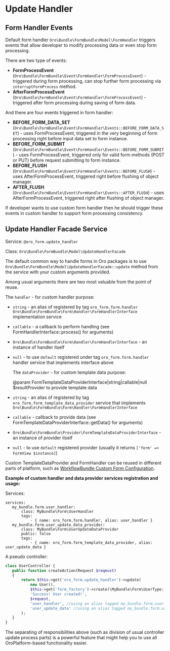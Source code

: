 Update Handler
==============

Form Handler Events
-------------------

Default form handler `Oro\Bundle\FormBundle\Model\FormHandler` triggers events that allow developer to modify processing data
or even stop form processing.

There are two type of events:

- **FormProcessEvent** (`Oro\Bundle\FormBundle\Event\FormHandler\FormProcessEvent`) - triggered during form processing,
can stop further form processing via `interruptFormProcess` method.
- **AfterFormProcessEvent** (`Oro\Bundle\FormBundle\Event\FormHandler\FormProcessEvent`) - triggered after form 
processing during saving of form data.

And there are four events triggered in form handler:

- **BEFORE_FORM_DATA_SET** (`Oro\Bundle\FormBundle\Event\FormHandler\Events::BEFORE_FORM_DATA_SET`) - uses 
FormProcessEvent, triggered in the very beginning of form processing right before input data set to form instance.
- **BEFORE_FORM_SUBMIT** (`Oro\Bundle\FormBundle\Event\FormHandler\Events::BEFORE_FORM_SUBMIT`) - uses FormProcessEvent,
triggered only for valid form methods (POST or PUT) before request submitting to form instance.
- **BEFORE_FLUSH** (`Oro\Bundle\FormBundle\Event\FormHandler\Events::BEFORE_FLUSH`) - uses AfterFormProcessEvent,
triggered right before flushing of object manager.
- **AFTER_FLUSH** (`Oro\Bundle\FormBundle\Event\FormHandler\Events::AFTER_FLUSH`) - uses AfterFormProcessEvent,
triggered right after flushing of object manager.

If developer wants to use custom form handler then he should trigger these events in custom handler 
to support form processing consistency.

Update Handler Facade Service
------------------------------------------------------
Service: `@oro_form.update_handler`

Class: `Oro\Bundle\FormBundle\Model\UpdateHandlerFacade`

The default common way to handle forms in Oro packages is to use `Oro\Bundle\FormBundle\Model\UpdateHandlerFacade::update` 
method from the service with your custom arguments provided.

Among usual arguments there are two most valuable from the point of reuse. 
 
 The `handler` - for custom handler purpose:
- `string` - an alias of registered by tag `oro_form.form.handler` `Oro\Bundle\FormBundle\Form\Handler\FormHandlerInterface` implementation service
- `callable` - a callback to perform handling (see FormHandlerInterface::process() for arguments)
- `Oro\Bundle\FormBundle\Form\Handler\FormHandlerInterface` - an instance of handler itself
- `null` - to use `default` registered under tag `oro_form.form.handler` handler service that implements interface above

  The `dataProvider` - for custom template data purpose:
  
    @param FormTemplateDataProviderInterface|string|callable|null $resultProvider to provide template data
- `string` - an alias of registered by tag `oro_form.form_template_data_provider` service that implements `Oro\Bundle\FormBundle\Form\Handler\FormHandlerInterface`
- `callable` - callback to provide data (see FormTemplateDataProviderInterface::getData() for arguments)
- `Oro\Bundle\FormBundle\Provider\FormTemplateDataProviderInterface` - an instance of provider itself
- `null` - to use `default` registered provider (usually it returns `['form' => FormView $instance]`)
       
 Custom TemplateDataProvider and FormHandler can be reused in different parts of platform, such as 
 [WorkflowBundle Custom Form Configuration](../../../../WorkflowBundle/Resources/doc/reference/workflow/transition-forms.md#custom-form-type-example).
 
 **Example of custom handler and data provider services registration and usage:**

 
 Services:
 ```YML
 services:
    my_bundle.form.user_handler:
        class: MyBundle\Form\UserHandler
        tags:
            - { name: oro_form.form.handler, alias: user_handler }
    my_bundle.form.user_update_data_provider:
        class: MyBundle\Form\UserUpdateDataProvider
        public: false
        tags:
            - { name: oro_form.form_template_data_provider, alias: user_update_data }
 ```
 A pseudo controller:
 ```PHP
 class UserController {
    public function createAction(Request $reqeust)
    {
        return $this->get('oro_form.update_handler')->update(
            new User(),
            $this->get('form_factory')->create(\MyBundle\Form\UserType::class),
            'Success! User created!',
            $request,
            'user_handler', //using an alias tagged my_bundle.form.user_handler service
            'user_update_data' //using an alias tagged my_bundle.form.user_update_data_provider service
        );
    }
 }
 ```
 
 The separating of responsibilities above (such as division of usual controller update process parts) is a powerful 
 feature that might help you to use all OroPlatform-based functionality easier.
  
